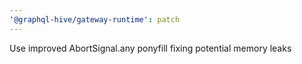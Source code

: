 ```yaml
---
'@graphql-hive/gateway-runtime': patch
---
```


Use improved AbortSignal.any ponyfill fixing potential memory leaks
